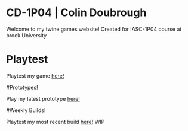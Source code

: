 # CD-1P04 | Colin Doubrough

Welcome to my twine games website! Created for IASC-1P04 course at brock University

# Playtest

Playtest my game [here!](404)

#Prototypes!

Play my latest prototype [here!](https://colin12345678910.github.io/CD-1P04/prototype/Yarr!_CU-2_Prototype.html)

#Weekly Builds!

Playtest my most recent build [here!](https://colin12345678910.github.io/CD-1P04/prototype/Yarr!_CU-2_Prototype.html)
WIP
